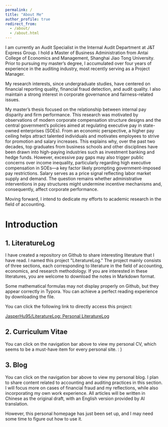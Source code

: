```yaml
---
permalink: /
title: "About Me"
author_profile: true
redirect_from: 
  - /about/
  - /about.html
---
```


I am currently an Audit Specialist in the Internal Audit Department at J&T Express Group. I hold a Master of Business Administration from Antai College of Economics and Management, Shanghai Jiao Tong University. Prior to pursuing my master’s degree, I accumulated over four years of experience in the auditing industry, most recently serving as a Project Manager.

My research interests, since undergraduate studies, have centered on financial reporting quality, financial fraud detection, and audit quality. I also maintain a strong interest in corporate governance and fairness-related issues. 

My master’s thesis focused on the relationship between internal pay disparity and firm performance. This research was motivated by observations of modern corporate compensation structure designs and the central government’s policies aimed at regulating executive pay in state-owned enterprises (SOEs). From an economic perspective, a higher pay ceiling helps attract talented individuals and motivates employees to strive for promotion and salary increases. This explains why, over the past two decades, top graduates from business schools and other disciplines have been drawn into high-paying industries such as investment banking and hedge funds. However, excessive pay gaps may also trigger public concerns over income inequality, particularly regarding high executive compensation in SOEs—a key factor likely prompting government-imposed pay restrictions. Salary serves as a price signal reflecting labor market supply and demand. The question remains whether administrative interventions in pay structures might undermine incentive mechanisms and, consequently, affect corporate performance.

Moving forward, I intend to dedicate my efforts to academic research in the field of accounting.

Introduction
======
## 1. LiteratureLog



I have created a repository on Github to share interesting literature that I have read. I named this project "LiteratureLog." The project mainly consists of three sections, each corresponding to literature in the field of accounting, economics, and research methodology. If you are interested in these literatures, you are welcome to download the notes in Markdown format.



Some mathematical formulas may not display properly on Github, but they appear correctly in Typora. You can achieve a perfect reading experience by downloading the file.



You can click the following link to directly access this project:

[JasperHu95/LiteratureLog: Personal LiteratureLog](https://github.com/JasperHu95/LiteratureLog)





## 2. Curriculum Vitae



You can click on the navigation bar above to view my personal CV, which seems to be a must-have item for every personal site. : )



## 3. Blog



You can click on the navigation bar above to view my personal blog. I plan to share content related to accounting and auditing practices in this section. I will focus more on cases of financial fraud and my reflections, while also incorporating my own work experience. All articles will be written in Chinese as the original draft, with an English version provided by AI translation.



However, this personal homepage has just been set up, and I may need some time to figure out how to use it. 








